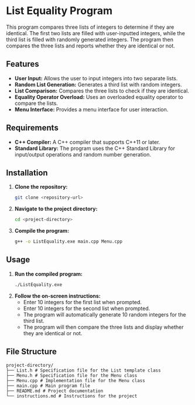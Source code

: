 # List Equality Program

This program compares three lists of integers to determine if they are identical. The first two lists are filled with user-inputted integers, while the third list is filled with randomly generated integers. The program then compares the three lists and reports whether they are identical or not.

## Features

- **User Input:** Allows the user to input integers into two separate lists.
- **Random List Generation:** Generates a third list with random integers.
- **List Comparison:** Compares the three lists to check if they are identical.
- **Equality Operator Overload:** Uses an overloaded equality operator to compare the lists.
- **Menu Interface:** Provides a menu interface for user interaction.

## Requirements

- **C++ Compiler:** A C++ compiler that supports C++11 or later.
- **Standard Library:** The program uses the C++ Standard Library for input/output operations and random number generation.

## Installation

1. **Clone the repository:**
   ```sh
   git clone <repository-url>
   ```
2. **Navigate to the project directory:**
    ```sh
    cd <project-directory>
    ```
3. **Compile the program:**
    ```sh
    g++ -o ListEquality.exe main.cpp Menu.cpp
    ```

## Usage
1. **Run the compiled program:**
   ```sh
   ./ListEquality.exe
   ```
2. **Follow the on-screen instructions:**
    - Enter 10 integers for the first list when prompted.
    - Enter 10 integers for the second list when prompted.
    - The program will automatically generate 10 random integers for the third list.
    - The program will then compare the three lists and display whether they are identical or not.

## File Structure
```
project-directory/ 
├── List.h # Specification file for the List template class
├── Menu.h # Specification file for the Menu class 
├── Menu.cpp # Implementation file for the Menu class 
├── main.cpp # Main program file 
├── README.md # Project documentation 
└── instructions.md # Instructions for the project
```
